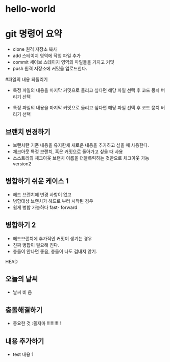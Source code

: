 # hello-world

# git 명령어 요약 

- clone  원격 저장소 복사
- add  스테이지 영역에 작업 파일 추가 
- commit  세이브 스테이지 영역의 파일들을 가지고 커밋 
- push 원격 저장소에 커밋을 업로드한다.

#파일의 내용 되돌리기 
 
- 특정 파일의 내용을 마지막 커밋으로 돌리고 싶다면 해당 파일 선택 후  코드 뭉치 버리기 선택 

- 특정 파일의 내용을 마지막 커밋으로 돌리고 싶다면 해당 파일 선택 후  코드 뭉치 버리기 선택 

## 브랜치 변경하기 
- 브랜치란  기존 내용을 유지한채 새로운 내용을 추가하고 싶을 때 사용한다. 
- 체크아웃  특정 브랜치, 혹은 커밋으로 돌아가고 싶을 때 사용 
- 소스트리의 체크아웃 브랜치 이름을 더블륵릭하는 것만으로 체크아웃 가능
 version2

## 병합하기 쉬운 케이스 1 
- 헤드 브랜치에 변경 사항이 없고 
- 병합대상 브랜치가 헤드로 부터 시작된 경우 
- 쉽게 병합 가능하다 fast- forward

## 병합하기 2 

- 헤드브랜치에 추가적인 커밋이 생기는 경우
- 진짜 병합이 필요해 진다. 
- 충돌이 안나면 좋음, 충돌이 나도 겁내지 않기.

 HEAD

## 오늘의 날씨 
- 날씨 비 옴 

## 충돌해결하기 

- 중요한 것 :쫄지마 !!!!!!!!!!! 
 
## 내용 추가하기 
- test 내용 1 


